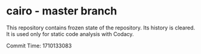 # cairo - master branch

This repository contains frozen state of the repository.
Its history is cleared. It is used only for static code
analysis with Codacy.

Commit Time: 1710133083